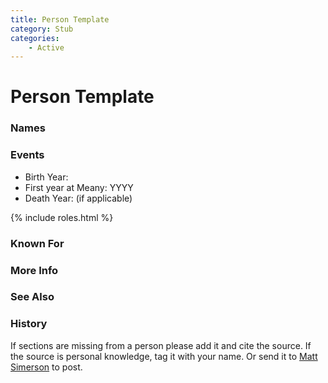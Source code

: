 ```yaml
---
title: Person Template
category: Stub
categories:
    - Active
---
```

<!--img src="img/20YY-Person-Template.jpeg" style="width: 40%;" align="right"-->
# Person Template
### Names
### Events
- Birth Year:
- First year at Meany: YYYY
- Death Year: (if applicable)

{% include roles.html %}
### Known For
### More Info
### See Also
### History

If sections are missing from a person please add it and cite the source. If the source is personal knowledge, tag it with your name. Or send it to [Matt Simerson](Matt-Simerson) to post.